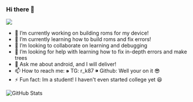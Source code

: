 ### Hi there 👋


![](https://komarev.com/ghpvc/?username=rk134)
<!--
**rk134/rk134** is a ✨ _special_ ✨ repository because its `README.md` (this file) appears on your GitHub profile.

Here are some ideas to get you started:
-->
- 🔭 I’m currently working on building roms for my device!
- 🌱 I’m currently learning how to build roms and fix errors!
- 👯 I’m looking to collaborate on learning and debugging
- 🤔 I’m looking for help with learning how to fix in-depth errors and make trees
- 💬 Ask me about android, and I will deliver!
- 📫 How to reach me: 
    ⁍ TG: r_k87
    ⁍ Github: Well your on it 😎
- ⚡ Fun fact: Im a student! I haven't even started college yet 😆


![GitHub Stats](https://github-readme-stats.vercel.app/api?username=rk134&theme=radical)





